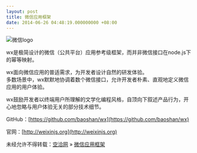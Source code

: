 ```yaml
---
layout: post
title: 微信应用框架
date: 2014-06-26 04:48:19.000000000 +08:00
---
```


![微信logo](http://kongqia.com/wp-content/uploads/2014/06/141911_56716055.png)

wx是极简设计的微信（公共平台）应用参考级框架，而并非微信接口在node.js下的幂等映射。

wx面向微信应用的普适需求，为开发者设计自然的研发体验。  
 多数场景中，wx默默地协调着数个微信接口，允许开发者朴素、直观地定义微信应用的用户体验。

wx鼓励开发者以终端用户所理解的文学化编程风格，自顶向下叙述产品行为，开心地忽略与用户体验无关的部分技术细节。

GitHub：[https://github.com/baoshan/wx](https://github.com/baoshan/wx)

官网：[http://weixinjs.org](http://weixinjs.org)

未经允许不得转载：[空洽网](http://kongqia.com) » [微信应用框架](http://kongqia.com/33466.html)


